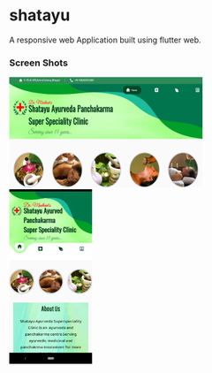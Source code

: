 # shatayu

A responsive web Application built using flutter web.

### Screen Shots


<img src="desktop.png" alt="drawing" width="350" height = "200"/>&nbsp;&nbsp;&nbsp;&nbsp;&nbsp;
<img src="phone.jpeg" alt="drawing" width="150"/>

